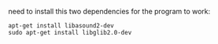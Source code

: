 need to install this two dependencies for the program to work:
```
apt-get install libasound2-dev
sudo apt-get install libglib2.0-dev 
```
